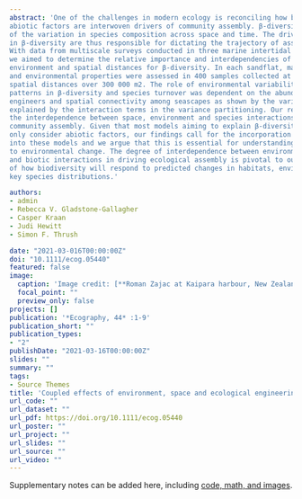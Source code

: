 ```yaml
---
abstract: 'One of the challenges in modern ecology is reconciling how biotic interactions and
abiotic factors are interwoven drivers of community assembly. β-diversity is a measure
of the variation in species composition across space and time. The drivers of variability
in β-diversity are thus responsible for dictating the trajectory of assembling communities.
With data from multiscale surveys conducted in three marine intertidal sandflats,
we aimed to determine the relative importance and interdependencies of biotic engineering,
environment and spatial distances for β-diversity. In each sandflat, macrofauna
and environmental properties were assessed in 400 samples collected at different
spatial distances over 300 000 m2. The role of environmental variability in driving
patterns in β-diversity and species turnover was dependent on the abundances of ecosystem
engineers and spatial connectivity among seascapes as shown by the variance
explained by the interaction terms in the variance partitioning. Our results highlight
the interdependence between space, environment and species interactions in driving
community assembly. Given that most models aiming to explain β-diversity variation
only consider abiotic factors, our findings call for the incorporation of biotic interactions
into these models and we argue that this is essential for understanding resilience
to environmental change. The degree of interdependence between environment, space
and biotic interactions in driving ecological assembly is pivotal to our understanding
of how biodiversity will respond to predicted changes in habitats, environment and
key species distributions.'

authors:
- admin
- Rebecca V. Gladstone-Gallagher
- Casper Kraan
- Judi Hewitt
- Simon F. Thrush

date: "2021-03-016T00:00:00Z"
doi: "10.1111/ecog.05440"
featured: false
image:
  caption: 'Image credit: [**Roman Zajac at Kaipara harbour, New Zealand. The white rectangle encompasses 0.5 × 0.5 m**]'
  focal_point: ""
  preview_only: false
projects: []
publication: '*Ecography, 44* :1-9'
publication_short: ""
publication_types:
- "2"
publishDate: "2021-03-16T00:00:00Z"
slides: ""
summary: ""
tags:
- Source Themes
title: 'Coupled effects of environment, space and ecological engineering on seafloor beta‐diversity' 
url_code: ""
url_dataset: ""
url_pdf: https://doi.org/10.1111/ecog.05440
url_poster: ""
url_project: ""
url_slides: ""
url_source: ""
url_video: ""
---
```



Supplementary notes can be added here, including [code, math, and images](https://wowchemy.com/docs/writing-markdown-latex/).
